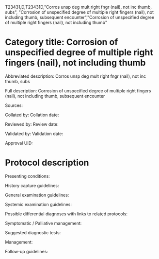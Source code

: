 T23431,D,T23431D,"Corros unsp deg mult right fngr (nail), not inc thumb, subs", "Corrosion of unspecified degree of multiple right fingers (nail), not including thumb, subsequent encounter","Corrosion of unspecified degree of multiple right fingers (nail), not including thumb"
# Category title: Corrosion of unspecified degree of multiple right fingers (nail), not including thumb

Abbreviated description: Corros unsp deg mult right fngr (nail), not inc thumb, subs

Full description: Corrosion of unspecified degree of multiple right fingers (nail), not including thumb, subsequent encounter

Sources:

Collated by:
Collation date:

Reviewed by:
Review date:

Validated by:
Validation date:

Approval UID:

# Protocol description

Presenting conditions:

History capture guidelines:

General examination guidelines:

Systemic examination guidelines:

Possible differential diagnoses with links to related protocols:

Symptomatic / Palliative management:

Suggested diagnostic tests:

Management:

Follow-up guidelines:
